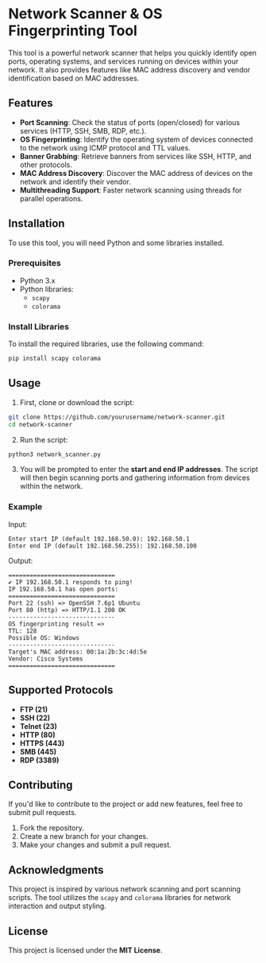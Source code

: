 
# Network Scanner & OS Fingerprinting Tool

This tool is a powerful network scanner that helps you quickly identify open ports, operating systems, and services running on devices within your network. It also provides features like MAC address discovery and vendor identification based on MAC addresses.

## Features

- **Port Scanning**: Check the status of ports (open/closed) for various services (HTTP, SSH, SMB, RDP, etc.).
- **OS Fingerprinting**: Identify the operating system of devices connected to the network using ICMP protocol and TTL values.
- **Banner Grabbing**: Retrieve banners from services like SSH, HTTP, and other protocols.
- **MAC Address Discovery**: Discover the MAC address of devices on the network and identify their vendor.
- **Multithreading Support**: Faster network scanning using threads for parallel operations.

## Installation

To use this tool, you will need Python and some libraries installed.

### Prerequisites

- Python 3.x
- Python libraries:
  - `scapy`
  - `colorama`

### Install Libraries

To install the required libraries, use the following command:

```bash
pip install scapy colorama
```

## Usage

1. First, clone or download the script:

```bash
git clone https://github.com/yourusername/network-scanner.git
cd network-scanner
```

2. Run the script:

```bash
python3 network_scanner.py
```

3. You will be prompted to enter the **start and end IP addresses**. The script will then begin scanning ports and gathering information from devices within the network.

### Example

Input:

```
Enter start IP (default 192.168.50.0): 192.168.50.1
Enter end IP (default 192.168.50.255): 192.168.50.100
```

Output:

```
==============================
✔ IP 192.168.50.1 responds to ping!
IP 192.168.50.1 has open ports:
==============================
Port 22 (ssh) => OpenSSH 7.6p1 Ubuntu
Port 80 (http) => HTTP/1.1 200 OK
------------------------------
OS fingerprinting result =>
TTL: 128
Possible OS: Windows
------------------------------
Target's MAC address: 00:1a:2b:3c:4d:5e
Vendor: Cisco Systems
==============================
```

## Supported Protocols

- **FTP (21)**
- **SSH (22)**
- **Telnet (23)**
- **HTTP (80)**
- **HTTPS (443)**
- **SMB (445)**
- **RDP (3389)**

## Contributing

If you'd like to contribute to the project or add new features, feel free to submit pull requests.

1. Fork the repository.
2. Create a new branch for your changes.
3. Make your changes and submit a pull request.

## Acknowledgments

This project is inspired by various network scanning and port scanning scripts. The tool utilizes the `scapy` and `colorama` libraries for network interaction and output styling.

## License

This project is licensed under the **MIT License**.
